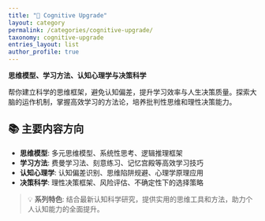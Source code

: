 ```yaml
---
title: "🧠 Cognitive Upgrade"
layout: category
permalink: /categories/cognitive-upgrade/
taxonomy: cognitive-upgrade
entries_layout: list
author_profile: true
---
```


**思维模型、学习方法、认知心理学与决策科学**

帮你建立科学的思维框架，避免认知偏差，提升学习效率与人生决策质量。探索大脑的运作机制，掌握高效学习的方法论，培养批判性思维和理性决策能力。

## 📚 主要内容方向

- **思维模型**: 多元思维模型、系统性思考、逻辑推理框架
- **学习方法**: 费曼学习法、刻意练习、记忆宫殿等高效学习技巧  
- **认知心理学**: 认知偏差识别、思维陷阱规避、心理学原理应用
- **决策科学**: 理性决策框架、风险评估、不确定性下的选择策略

> 💡 **系列特色**: 结合最新认知科学研究，提供实用的思维工具和方法，助力个人认知能力的全面提升。